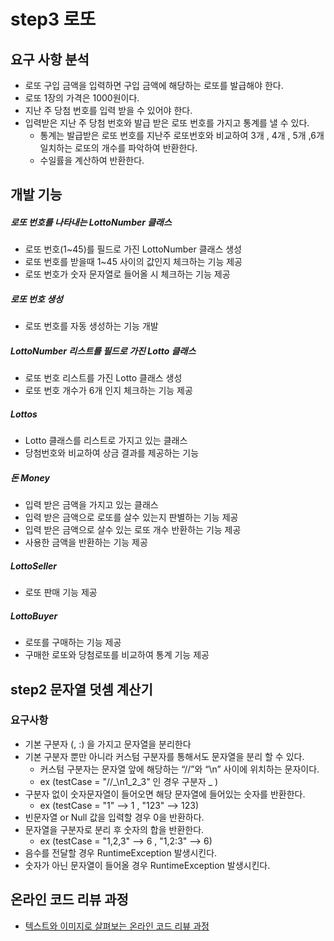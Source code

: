 # step3 로또
## 요구 사항 분석
-  로또 구입 금액을 입력하면 구입 금액에 해당하는 로또를 발급해야 한다.
-  로또 1장의 가격은 1000원이다.
-  지난 주 당첨 번호를 입력 받을 수 있어야 한다.
-  입력받은 지난 주 당첨 번호와 발급 받은 로또 번호를 가지고 통계를 낼 수 있다.
    -   통계는 발급받은 로또 번호를 지난주 로또번호와 비교하여 
        3개 , 4개 , 5개 ,6개 일치하는 로또의 개수를 파악하여 반환한다.
    - 수일률을 계산하여 반환한다.

## 개발 기능
##### 로또 번호를 나타내는 LottoNumber 클래스
- 로또 번호(1~45)를 필드로 가진 LottoNumber 클래스 생성
- 로또 번호를 받을때 1~45 사이의 값인지 체크하는 기능 제공
- 로또 번호가 숫자 문자열로 들어올 시 체크하는 기능 제공
##### 로또 번호 생성
- 로또 번호를 자동 생성하는 기능 개발
##### LottoNumber 리스트를 필드로 가진 Lotto 클래스
- 로또 번호 리스트를 가진 Lotto 클래스 생성
- 로또 번호 개수가 6개 인지 체크하는 기능 제공
##### Lottos
- Lotto 클래스를 리스트로 가지고 있는 클래스
- 당첨번호와 비교하여 상금 결과를 제공하는 기능
##### 돈 Money
- 입력 받은 금액을 가지고 있는 클래스
- 입력 받은 금액으로 로또를 살수 있는지 판별하는 기능 제공
- 입력 받은 금액으로 살수 있는 로또 개수 반환하는 기능 제공
- 사용한 금액을 반환하는 기능 제공
##### LottoSeller
- 로또 판매 기능 제공
##### LottoBuyer
- 로또를 구매하는 기능 제공
- 구매한 로또와 당첨로또를 비교하여 통계 기능 제공


## step2 문자열 덧셈 계산기
### 요구사항
* 기본 구분자 (, :) 을 가지고 문자열을 분리한다
* 기본 구분자 뿐만 아니라 커스텀 구분자를 통해서도 문자열을 분리 할 수 있다.
  * 커스텀 구분자는 문자열 앞에 해당하는 “//”와 “\n” 사이에 위치하는 문자이다.
  * ex  (testCase = "//_\n1_2_3" 인 경우 구분자 _ )
* 구분자 없이 숫자문자열이 들어오면 해당 문자열에 들어있는 숫자를 반환한다.
     * ex  (testCase = "1" --> 1 , "123" --> 123)
* 빈문자열 or Null 값을 입력할 경우 0을 반환하다.
* 문자열을 구분자로 분리 후 숫자의 합을 반환한다.
    * ex   (testCase = "1,2,3" --> 6 , "1,2:3" --> 6)
* 음수를 전달할 경우 RuntimeException 발생시킨다.
* 숫자가 아닌 문자열이 들어올 경우 RuntimeException 발생시킨다.



## 온라인 코드 리뷰 과정
* [텍스트와 이미지로 살펴보는 온라인 코드 리뷰 과정](https://github.com/next-step/nextstep-docs/tree/master/codereview)

